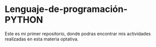 # Lenguaje-de-programación-PYTHON
Este es mi primer repositorio, donde podras encontrar mis actividades realizadas en esta materia optativa.
